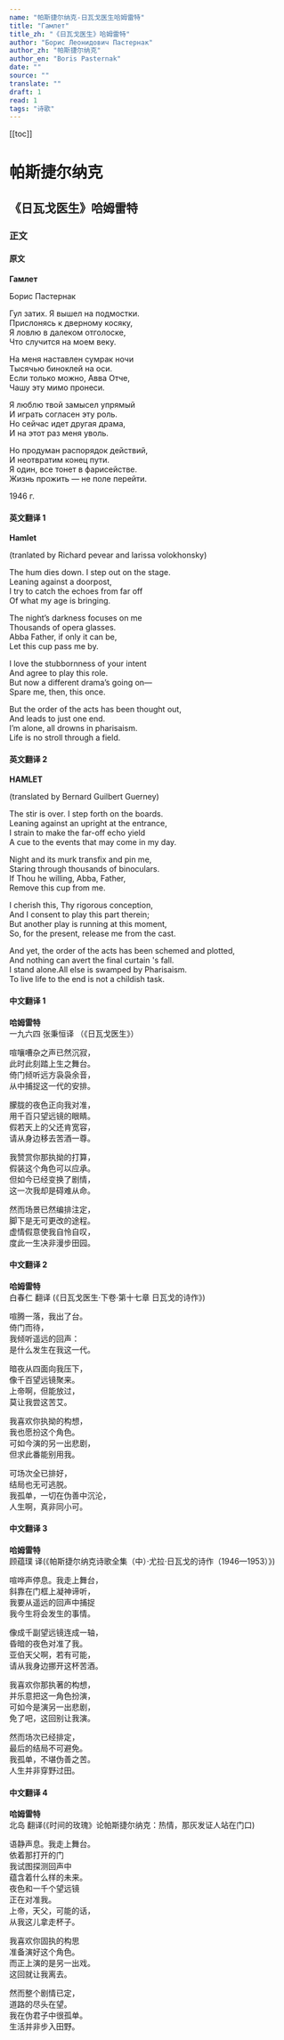 ```yaml
---
name: "帕斯捷尔纳克-日瓦戈医生哈姆雷特"
title: "Гамлет"
title_zh: "《日瓦戈医生》哈姆雷特"
author: "Борис Леонидович Пастернак"
author_zh: "帕斯捷尔纳克"
author_en: "Boris Pasternak"
date: ""
source: ""
translate: ""
draft: 1
read: 1
tags: "诗歌"
---
```


[[toc]]

# 帕斯捷尔纳克

## 《日瓦戈医生》哈姆雷特

### 正文

<!-- tabs:start -->

#### **原文**

**Гамлет**  

Борис Пастернак  

Гул затих. Я вышел на подмостки.  
Прислонясь к дверному косяку,  
Я ловлю в далеком отголоске,  
Что случится на моем веку.  

На меня наставлен сумрак ночи  
Тысячью биноклей на оси.  
Если только можно, Авва Отче,  
Чашу эту мимо пронеси.  

Я люблю твой замысел упрямый  
И играть согласен эту роль.  
Но сейчас идет другая драма,  
И на этот раз меня уволь.  

Но продуман распорядок действий,  
И неотвратим конец пути.  
Я один, все тонет в фарисействе.  
Жизнь прожить — не поле перейти.  

1946 г.  

#### **英文翻译 1**

**Hamlet**  

(tranlated by Richard pevear and larissa volokhonsky)  

The hum dies down. I step out on the stage.  
Leaning against a doorpost,  
I try to catch the echoes from far off  
Of what my age is bringing.  

The night’s darkness focuses on me  
Thousands of opera glasses.  
Abba Father, if only it can be,  
Let this cup pass me by.  

I love the stubbornness of your intent  
And agree to play this role.  
But now a different drama’s going on—  
Spare me, then, this once.  

But the order of the acts has been thought out,  
And leads to just one end.  
I’m alone, all drowns in pharisaism.  
Life is no stroll through a field.  

#### **英文翻译 2**

**HAMLET**  

(translated by Bernard Guilbert Guerney)  

The stir is over. I step forth on the boards.  
Leaning against an upright at the entrance,  
I strain to make the far-off echo yield  
A cue to the events that may come in my day.  

Night and its murk transfix and pin me,  
Staring through thousands of binoculars.  
If Thou he willing, Abba, Father,  
Remove this cup from me.  

I cherish this, Thy rigorous conception,  
And I consent to play this part therein;  
But another play is running at this moment,  
So, for the present, release me from the cast.  

And yet, the order of the acts has been schemed and plotted,  
And nothing can avert the final curtain 's fall.  
I stand alone.All else is swamped by Pharisaism.  
To live life to the end is not a childish task.  

#### **中文翻译 1**

**哈姆雷特**  
一九六四 张秉恒译 （《日瓦戈医生》）  

喧嚷嘈杂之声已然沉寂，  
此时此刻踏上生之舞台。  
倚门倾听远方袅袅余音，  
从中捕捉这一代的安排。  

朦胧的夜色正向我对准，  
用千百只望远镜的眼睛。  
假若天上的父还肯宽容，  
请从身边移去苦酒一尊。  

我赞赏你那执拗的打算，  
假装这个角色可以应承。  
但如今已经变换了剧情，  
这一次我却是碍难从命。  

然而场景已然编排注定，  
脚下是无可更改的途程。  
虚情假意使我自怜自叹，  
度此一生决非漫步田园。  

#### **中文翻译 2**

**哈姆雷特**  
白春仁 翻译 (《日瓦戈医生·下卷·第十七章 日瓦戈的诗作》)  

喧腾一落，我出了台。  
倚门而待，  
我倾听遥远的回声：  
是什么发生在我这一代。  

暗夜从四面向我压下，  
像千百望远镜聚来。  
上帝啊，但能放过，  
莫让我尝这苦艾。  

我喜欢你执拗的构想，  
我也愿扮这个角色。  
可如今演的另一出悲剧，  
但求此番能别用我。  

可场次全已排好，  
结局也无可逃脱。  
我孤单，一切在伪善中沉沦，  
人生啊，真非同小可。  

#### **中文翻译 3**

**哈姆雷特**  
顾蕴璞 译(《帕斯捷尔纳克诗歌全集（中）·尤拉·日瓦戈的诗作（1946—1953）》)  

喧哗声停息。我走上舞台，  
斜靠在门框上凝神谛听，  
我要从遥远的回声中捕捉  
我今生将会发生的事情。  

像成千副望远镜连成一轴，  
昏暗的夜色对准了我。  
亚伯天父啊，若有可能，  
请从我身边挪开这杯苦酒。  

我喜欢你那执著的构想，  
并乐意把这一角色扮演，  
可如今是演另一出悲剧，  
免了吧，这回别让我演。  

然而场次已经排定，  
最后的结局不可避免。  
我孤单，不堪伪善之苦。  
人生并非穿野过田。  

#### **中文翻译 4**

**哈姆雷特**  
北岛 翻译(《时间的玫瑰》论帕斯捷尔纳克：热情，那灰发证人站在门口)  

语静声息。我走上舞台。  
依着那打开的门  
我试图探测回声中  
蕴含着什么样的未来。  
夜色和一千个望远镜  
正在对准我。  
上帝，天父，可能的话，  
从我这儿拿走杯子。  

我喜欢你固执的构思  
准备演好这个角色。  
而正上演的是另一出戏。  
这回就让我离去。  

然而整个剧情已定，  
道路的尽头在望。  
我在伪君子中很孤单。  
生活并非步入田野。  

<!-- tabs:end -->
